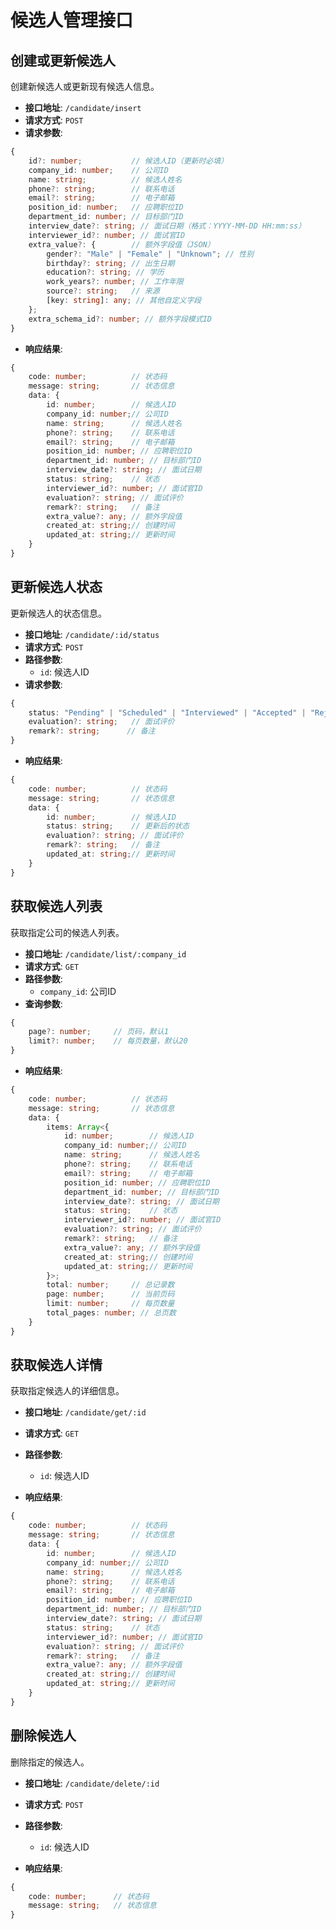 # 候选人管理接口

## 创建或更新候选人

创建新候选人或更新现有候选人信息。

- **接口地址**: `/candidate/insert`
- **请求方式**: `POST`
- **请求参数**:

```typescript
{
    id?: number;           // 候选人ID（更新时必填）
    company_id: number;    // 公司ID
    name: string;          // 候选人姓名
    phone?: string;        // 联系电话
    email?: string;        // 电子邮箱
    position_id: number;   // 应聘职位ID
    department_id: number; // 目标部门ID
    interview_date?: string; // 面试日期（格式：YYYY-MM-DD HH:mm:ss）
    interviewer_id?: number; // 面试官ID
    extra_value?: {        // 额外字段值（JSON）
        gender?: "Male" | "Female" | "Unknown"; // 性别
        birthday?: string; // 出生日期
        education?: string; // 学历
        work_years?: number; // 工作年限
        source?: string;   // 来源
        [key: string]: any; // 其他自定义字段
    };
    extra_schema_id?: number; // 额外字段模式ID
}
```

- **响应结果**:

```typescript
{
    code: number;          // 状态码
    message: string;       // 状态信息
    data: {
        id: number;        // 候选人ID
        company_id: number;// 公司ID
        name: string;      // 候选人姓名
        phone?: string;    // 联系电话
        email?: string;    // 电子邮箱
        position_id: number; // 应聘职位ID
        department_id: number; // 目标部门ID
        interview_date?: string; // 面试日期
        status: string;    // 状态
        interviewer_id?: number; // 面试官ID
        evaluation?: string; // 面试评价
        remark?: string;   // 备注
        extra_value?: any; // 额外字段值
        created_at: string;// 创建时间
        updated_at: string;// 更新时间
    }
}
```

## 更新候选人状态

更新候选人的状态信息。

- **接口地址**: `/candidate/:id/status`
- **请求方式**: `POST`
- **路径参数**:
  - `id`: 候选人ID
- **请求参数**:

```typescript
{
    status: "Pending" | "Scheduled" | "Interviewed" | "Accepted" | "Rejected" | "Withdrawn"; // 状态
    evaluation?: string;   // 面试评价
    remark?: string;      // 备注
}
```

- **响应结果**:

```typescript
{
    code: number;          // 状态码
    message: string;       // 状态信息
    data: {
        id: number;        // 候选人ID
        status: string;    // 更新后的状态
        evaluation?: string; // 面试评价
        remark?: string;   // 备注
        updated_at: string;// 更新时间
    }
}
```

## 获取候选人列表

获取指定公司的候选人列表。

- **接口地址**: `/candidate/list/:company_id`
- **请求方式**: `GET`
- **路径参数**:
  - `company_id`: 公司ID
- **查询参数**:

```typescript
{
    page?: number;     // 页码，默认1
    limit?: number;    // 每页数量，默认20
}
```

- **响应结果**:

```typescript
{
    code: number;          // 状态码
    message: string;       // 状态信息
    data: {
        items: Array<{
            id: number;        // 候选人ID
            company_id: number;// 公司ID
            name: string;      // 候选人姓名
            phone?: string;    // 联系电话
            email?: string;    // 电子邮箱
            position_id: number; // 应聘职位ID
            department_id: number; // 目标部门ID
            interview_date?: string; // 面试日期
            status: string;    // 状态
            interviewer_id?: number; // 面试官ID
            evaluation?: string; // 面试评价
            remark?: string;   // 备注
            extra_value?: any; // 额外字段值
            created_at: string;// 创建时间
            updated_at: string;// 更新时间
        }>;
        total: number;     // 总记录数
        page: number;      // 当前页码
        limit: number;     // 每页数量
        total_pages: number; // 总页数
    }
}
```

## 获取候选人详情

获取指定候选人的详细信息。

- **接口地址**: `/candidate/get/:id`
- **请求方式**: `GET`
- **路径参数**:
  - `id`: 候选人ID

- **响应结果**:

```typescript
{
    code: number;          // 状态码
    message: string;       // 状态信息
    data: {
        id: number;        // 候选人ID
        company_id: number;// 公司ID
        name: string;      // 候选人姓名
        phone?: string;    // 联系电话
        email?: string;    // 电子邮箱
        position_id: number; // 应聘职位ID
        department_id: number; // 目标部门ID
        interview_date?: string; // 面试日期
        status: string;    // 状态
        interviewer_id?: number; // 面试官ID
        evaluation?: string; // 面试评价
        remark?: string;   // 备注
        extra_value?: any; // 额外字段值
        created_at: string;// 创建时间
        updated_at: string;// 更新时间
    }
}
```

## 删除候选人

删除指定的候选人。

- **接口地址**: `/candidate/delete/:id`
- **请求方式**: `POST`
- **路径参数**:
  - `id`: 候选人ID

- **响应结果**:

```typescript
{
    code: number;      // 状态码
    message: string;   // 状态信息
}
``` 